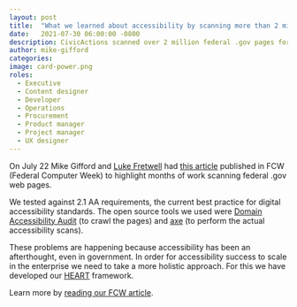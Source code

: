 ```yaml
---
layout: post
title:  "What we learned about accessibility by scanning more than 2 million federal .gov web pages"
date:   2021-07-30 06:00:00 -0800
description: CivicActions scanned over 2 million federal .gov pages for accessibility barriers and this is what we found.
author: mike-gifford
categories: 
image: card-power.png
roles:
  - Executive
  - Content designer
  - Developer
  - Operations
  - Procurement
  - Product manager
  - Project manager
  - UX designer
---
```


On July 22 Mike Gifford and [Luke Fretwell](https://proudcity.com/contacts/luke-fretwell/) had [this article](https://fcw.com/articles/2021/07/22/fed-website-accessibility.aspx) published in FCW (Federal Computer Week) to highlight months of work scanning federal .gov web pages.

We tested against 2.1 AA requirements, the current best practice for digital accessibility standards. The open source tools we used were [Domain Accessibility Audit](https://github.com/MSU-NatSci/DomainAccessibilityAudit) (to crawl the pages) and [axe](https://github.com/dequelabs/axe-core) (to perform the actual accessibility scans).

These problems are happening because accessibility has been an afterthought, even in government. In order for accessibility success to scale in the enterprise we need to take a more holistic approach. For this we have developed our [HEART](https://accessibility.civicactions.com/heart) framework.

Learn more by [reading our FCW article](https://fcw.com/articles/2021/07/22/fed-website-accessibility.aspx).
